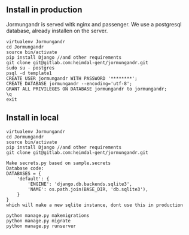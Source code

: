 ## Install in production

Jormungandr is served witk nginx and passenger.
We use a postgresql database, already installen on the server.

```
virtualenv Jormungandr
cd Jormungandr
source bin/activate
pip install Django //and other requirements
git clone git@gitlab.com:heimdal-gent/jormungandr.git
sudo su - postgres
psql -d template1
CREATE USER jormungandr WITH PASSWORD '********';
CREATE DATABASE jormungandr --encoding='utf-8';
GRANT ALL PRIVILEGES ON DATABASE jormungandr to jormungandr;
\q
exit

```

## Install in local

```
virtualenv Jormungandr
cd Jormungandr
source bin/activate
pip install Django //and other requirements
git clone git@gitlab.com:heimdal-gent/jormungandr.git
```

```
Make secrets.py based on sample.secrets
Database code:
DATABASES = {
    'default': {
        'ENGINE': 'django.db.backends.sqlite3',
        'NAME': os.path.join(BASE_DIR, 'db.sqlite3'),
    }
}
which will make a new sqlite instance, dont use this in production
```

```
python manage.py makemigrations
python manage.py migrate
python manage.py runserver

```
